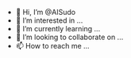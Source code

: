 - 👋 Hi, I’m @AISudo
- 👀 I’m interested in ...
- 🌱 I’m currently learning ...
- 💞️ I’m looking to collaborate on ...
- 📫 How to reach me ...

<!---
AISudo/AISudo is a ✨ special ✨ repository because its `README.md` (this file) appears on your GitHub profile.
You can click the Preview link to take a look at your changes.
--->
